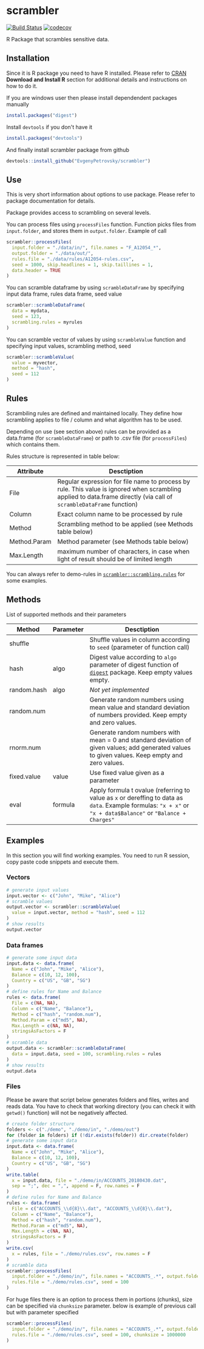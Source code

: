 # scrambler

[![Build
Status](https://travis-ci.org/EvgenyPetrovsky/scrambler.svg?branch=master)](https://travis-ci.org/EvgenyPetrovsky/scrambler) [![codecov](https://codecov.io/gh/EvgenyPetrovsky/scrambler/branch/master/graphs/badge.svg)](https://codecov.io/gh/EvgenyPetrovsky/scrambler)

R Package that scrambles sensitive data.

## Installation

Since it is R package you need to have R installed. Please refer to [CRAN](https://cran.r-project.org/) __Download and Install R__ section for additional details and instructions on how to do it.

If you are windows user then please install dependendent packages manually

```R
install.packages("digest")
```

Install `devtools` if you don't have it

```R
install.packages("devtools")
```

And finally install scrambler package from github

```R
devtools::install_github("EvgenyPetrovsky/scrambler")
```

## Use

This is very short information about options to use package. Please refer to package documentation for details. 

Package provides access to scrambling on several levels.

You can process files using `processFiles` function. Function picks files from `input.folder`, and stores them in `output.folder`. Example of call 

```R
scrambler::processFiles(
  input.folder = "./data/in/", file.names = "F_A12054_*",
  output.folder = "./data/out/",
  rules.file = "./data/rules/A12054-rules.csv",
  seed = 1000, skip.headlines = 1, skip.taillines = 1,
  data.header = TRUE
)
```

You can scramble dataframe by using `scrambleDataFrame` by specifying input data frame, rules data frame, seed value

```R
scrambler::scrambleDataFrame(
  data = mydata,
  seed = 123,
  scrambling.rules = myrules
)
```

You can scramble vector of values by using `scrambleValue` function and specifying input values, scrambling method, seed

```R
scrambler::scrambleValue(
  value = myvector,
  method = "hash",
  seed = 112
)
```

## Rules

Scrambiling rules are defined and maintained locally. They define how scrambling applies to file / column and what algorithm has to be used.

Depending on use (see section above) rules can be provided as a data.frame (for `scrambleDataFrame`) or path to .csv file (for `processFiles`) which contains them.

Rules structure is represented in table below:

| Attribute      | Desctiption                                    |
|----------------|------------------------------------------------|
| File | Regular expression for file name to process by rule. This value is ignored when scrambling applied to data.frame directly (via call of `scrambleDataFrame` function) | 
| Column | Exact column name to be processed by rule |
| Method | Scrambling method to be applied (see Methods table below) |
| Method.Param | Method parameter (see Methods table below) |
| Max.Length | maximum number of characters, in case when light of result should be of limited length |

You can always refer to demo-rules in [`scrambler::scrambling.rules`](/data-raw/scrambling-rules.csv) for some examples.

## Methods

List of supported methods and their parameters

| Method      | Parameter   | Desctiption                                    |
|-------------|-------------|------------------------------------------------|
| shuffle     |             | Shuffle values in column according to `seed` (parameter of function call) |
| hash        | algo        | Digest value according to `algo` parameter of digest function of [`digest`](https://cran.r-project.org/package=digest) package. Keep empty values empty. |
| random.hash | algo        | _Not yet implemented_ |
| random.num  |             | Generate random numbers using mean value and standard deviation of numbers provided. Keep empty and zero values. |
| rnorm.num   |             | Generate random numbers with mean = 0 and standard deviation of given values; add generated values to given values. Keep empty and zero values. |
| fixed.value | value       | Use fixed value given as a parameter |
| eval        | formula     | Apply formula t ovalue (referring to value as `x` or dereffing to data as `data`. Example formulas: `"x + x"` or `"x + data$Balance"`  or `"Balance + Charges"`|

## Examples

In this section you will find working examples. You need to run R session, copy paste code snippets and execute them. 

### Vectors

```R
# generate input values
input.vector <- c("John", "Mike", "Alice")
# scramble values
output.vector <- scrambler::scrambleValue(
  value = input.vector, method = "hash", seed = 112
)
# show results
output.vector
```

### Data frames

```R
# generate some input data
input.data <- data.frame(
  Name = c("John", "Mike", "Alice"), 
  Balance = c(10, 12, 100), 
  Country = c("US", "GB", "SG")
)
# define rules for Name and Balance
rules <- data.frame(
  File = c(NA, NA),
  Column = c("Name", "Balance"),
  Method = c("hash", "random.num"),
  Method.Param = c("md5", NA),
  Max.Length = c(NA, NA),
  stringsAsFactors = F
)
# scramble data
output.data <- scrambler::scrambleDataFrame(
  data = input.data, seed = 100, scrambling.rules = rules
)
# show results
output.data
```

### Files

Please be aware that script below generates folders and files, writes and reads data. You have to check that working directory (you can check it with `getwd()` function) will not be negatively affected.

```R
# create folder structure
folders <- c("./demo", "./demo/in", "./demo/out")
for (folder in folders) if (!dir.exists(folder)) dir.create(folder)
# generate some input data
input.data <- data.frame(
  Name = c("John", "Mike", "Alice"),
  Balance = c(10, 12, 100),
  Country = c("US", "GB", "SG")
)
write.table(
  x = input.data, file = "./demo/in/ACCOUNTS_20180430.dat",
  sep = ";", dec = ",", append = F, row.names = F
)
# define rules for Name and Balance
rules <- data.frame(
  File = c("ACCOUNTS_\\d{8}\\.dat", "ACCOUNTS_\\d{8}\\.dat"),
  Column = c("Name", "Balance"),
  Method = c("hash", "random.num"),
  Method.Param = c("md5", NA),
  Max.Length = c(NA, NA),
  stringsAsFactors = F
)
write.csv(
  x = rules, file = "./demo/rules.csv", row.names = F
)
# scramble data
scrambler::processFiles(
  input.folder = "./demo/in/", file.names = "ACCOUNTS_.*", output.folder = "./demo/out/",
  rules.file = "./demo/rules.csv", seed = 100
)
```

For huge files there is an option to process them in portions (chunks), size can be specified via `chunksize` parameter. below is example of previous call but with parameter specified

```R
scrambler::processFiles(
  input.folder = "./demo/in/", file.names = "ACCOUNTS_.*", output.folder = "./demo/out/",
  rules.file = "./demo/rules.csv", seed = 100, chunksize = 1000000
)
```
